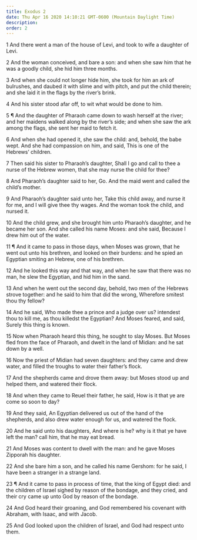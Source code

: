 ```yaml
---
title: Exodus 2
date: Thu Apr 16 2020 14:10:21 GMT-0600 (Mountain Daylight Time)
description: 
order: 2
---
```


<p>
  1 And there went a man of the house of Levi, and took to wife a daughter of
  Levi.
</p>
<p>
  2 And the woman conceived, and bare a son: and when she saw him that he was a
  goodly child, she hid him three months.
</p>
<p>
  3 And when she could not longer hide him, she took for him an ark of
  bulrushes, and daubed it with slime and with pitch, and put the child therein;
  and she laid it in the flags by the river&#x2019;s brink.
</p>
<p>4 And his sister stood afar off, to wit what would be done to him.</p>
<p>
  5 &#xB6; And the daughter of Pharaoh came down to wash herself at the river;
  and her maidens walked along by the river&#x2019;s side; and when she saw the
  ark among the flags, she sent her maid to fetch it.
</p>
<p>
  6 And when she had opened it, she saw the child: and, behold, the babe wept.
  And she had compassion on him, and said, This is one of the Hebrews&#x2019;
  children.
</p>
<p>
  7 Then said his sister to Pharaoh&#x2019;s daughter, Shall I go and call to
  thee a nurse of the Hebrew women, that she may nurse the child for thee?
</p>
<p>
  8 And Pharaoh&#x2019;s daughter said to her, Go. And the maid went and called
  the child&#x2019;s mother.
</p>
<p>
  9 And Pharaoh&#x2019;s daughter said unto her, Take this child away, and nurse
  it for me, and I will give thee thy wages. And the woman took the child, and
  nursed it.
</p>
<p>
  10 And the child grew, and she brought him unto Pharaoh&#x2019;s daughter, and
  he became her son. And she called his name Moses: and she said, Because I drew
  him out of the water.
</p>
<p>
  11 &#xB6; And it came to pass in those days, when Moses was grown, that he
  went out unto his brethren, and looked on their burdens: and he spied an
  Egyptian smiting an Hebrew, one of his brethren.
</p>
<p>
  12 And he looked this way and that way, and when he saw that there was no man,
  he slew the Egyptian, and hid him in the sand.
</p>
<p>
  13 And when he went out the second day, behold, two men of the Hebrews strove
  together: and he said to him that did the wrong, Wherefore smitest thou thy
  fellow?
</p>
<p>
  14 And he said, Who made thee a prince and a judge over us? intendest thou to
  kill me, as thou killedst the Egyptian? And Moses feared, and said, Surely
  this thing is known.
</p>
<p>
  15 Now when Pharaoh heard this thing, he sought to slay Moses. But Moses fled
  from the face of Pharaoh, and dwelt in the land of Midian: and he sat down by
  a well.
</p>
<p>
  16 Now the priest of Midian had seven daughters: and they came and drew water,
  and filled the troughs to water their father&#x2019;s flock.
</p>
<p>
  17 And the shepherds came and drove them away: but Moses stood up and helped
  them, and watered their flock.
</p>
<p>
  18 And when they came to Reuel their father, he said, How is it that ye are
  come so soon to day?
</p>
<p>
  19 And they said, An Egyptian delivered us out of the hand of the shepherds,
  and also drew water enough for us, and watered the flock.
</p>
<p>
  20 And he said unto his daughters, And where is he? why is it that ye have
  left the man? call him, that he may eat bread.
</p>
<p>
  21 And Moses was content to dwell with the man: and he gave Moses Zipporah his
  daughter.
</p>
<p>
  22 And she bare him a son, and he called his name Gershom: for he said, I have
  been a stranger in a strange land.
</p>
<p>
  23 &#xB6; And it came to pass in process of time, that the king of Egypt died:
  and the children of Israel sighed by reason of the bondage, and they cried,
  and their cry came up unto God by reason of the bondage.
</p>
<p>
  24 And God heard their groaning, and God remembered his covenant with Abraham,
  with Isaac, and with Jacob.
</p>
<p>
  25 And God looked upon the children of Israel, and God had respect unto them.
</p>
